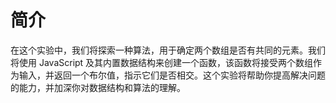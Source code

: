 # 简介

在这个实验中，我们将探索一种算法，用于确定两个数组是否有共同的元素。我们将使用 JavaScript 及其内置数据结构来创建一个函数，该函数将接受两个数组作为输入，并返回一个布尔值，指示它们是否相交。这个实验将帮助你提高解决问题的能力，并加深你对数据结构和算法的理解。

